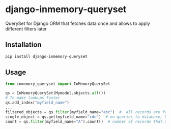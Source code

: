 # django-inmemory-queryset
QuerySet for Django ORM that fetches data once and allows to apply different filters later

## Installation
```python
pip install django-inmemory-queryset
```

## Usage
```python
from inmemory_queryset import InMemoryQuerySet

qs = InMemoryQuerySet(Mymodel.objects.all())
# To make lookups faster
qs.add_index("myfield_name")
...
filtered_objects = qs.filter(myfield_name="abc")  #  all records are fetched from database and indexes are built  
single_object = qs.get(myfield_name="cde")  # no queries to database, DoesNotExist exception can be raised
count = qs.filter(myfield_name="A").count()  # number of records that match the condition

```
